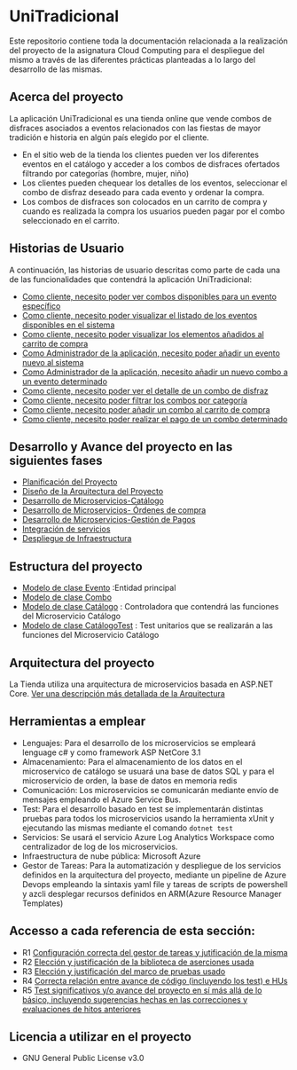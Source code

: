 # UniTradicional  

Este repositorio contiene toda la documentación relacionada a la realización del proyecto de la asignatura Cloud Computing para el despliegue del mismo a través de las diferentes prácticas planteadas a lo largo del desarrollo de las mismas. 

## Acerca del proyecto
La aplicación UniTradicional es una tienda online que vende combos de disfraces asociados a eventos relacionados con las fiestas de mayor tradición e historia en algún país elegido por el cliente.

- En el sitio web de la tienda los clientes pueden ver los diferentes eventos en el catálogo y acceder a los combos de disfraces ofertados filtrando por categorías (hombre, mujer, niño)
- Los clientes pueden chequear los detalles de los eventos, seleccionar el combo de disfraz deseado para cada evento y ordenar la compra.
- Los combos de disfraces son colocados en un carrito de compra y cuando es realizada la compra los usuarios pueden pagar por el combo seleccionado en el carrito.

## Historias de Usuario

A continuación, las historias de usuario descritas como parte de cada una de las funcionalidades que contendrá la aplicación UniTradicional:

- [Como cliente, necesito poder ver combos disponibles para un evento específico](https://github.com/ccvaillant1992/UniTradicional/issues/14)
- [Como cliente, necesito poder visualizar el listado de los eventos disponibles en el sistema](https://github.com/ccvaillant1992/UniTradicional/issues/15)
- [Como cliente, necesito poder visualizar los elementos añadidos al carrito de compra](https://github.com/ccvaillant1992/UniTradicional/issues/16)
- [Como Administrador de la aplicación, necesito poder añadir un evento nuevo al sistema](https://github.com/ccvaillant1992/UniTradicional/issues/17)
- [Como Administrador de la aplicación, necesito añadir un nuevo combo a un evento determinado](https://github.com/ccvaillant1992/UniTradicional/issues/18)
- [Como cliente, necesito poder ver el detalle de un combo de disfraz](https://github.com/ccvaillant1992/UniTradicional/issues/19)
- [Como cliente, necesito poder filtrar los combos por categoría](https://github.com/ccvaillant1992/UniTradicional/issues/20)
- [Como cliente, necesito poder añadir un combo al carrito de compra](https://github.com/ccvaillant1992/UniTradicional/issues/21)
- [Como cliente, necesito poder realizar el pago de un combo determinado](https://github.com/ccvaillant1992/UniTradicional/issues/22)

## Desarrollo y Avance del proyecto en las siguientes fases 
- [Planificación del Proyecto](https://github.com/ccvaillant1992/UniTradicional/milestone/5)
- [Diseño de la Arquitectura del Proyecto](https://github.com/ccvaillant1992/UniTradicional/milestone/12)
- [Desarrollo de Microservicios-Catálogo](https://github.com/ccvaillant1992/UniTradicional/milestone/10)
- [Desarrollo de Microservicios- Órdenes de compra](https://github.com/ccvaillant1992/UniTradicional/milestone/7)
- [Desarrollo de Microservicios-Gestión de Pagos](https://github.com/ccvaillant1992/UniTradicional/milestone/11)
- [Integración de servicios](https://github.com/ccvaillant1992/UniTradicional/milestone/14)
- [Despliegue de Infraestructura](https://github.com/ccvaillant1992/UniTradicional/milestone/13)

## Estructura del proyecto

- [Modelo de clase Evento](https://github.com/ccvaillant1992/UniTradicional/blob/master/Functions/Models/Evento.cs) :Entidad principal
- [Modelo de clase Combo](https://github.com/ccvaillant1992/UniTradicional/blob/master/Functions/Models/Combo.cs)
- [Modelo de clase Catálogo]() : Controladora que contendrá las funciones del Microservicio Catálogo
- [Modelo de clase CatálogoTest]() : Test unitarios que se realizarán a las funciones del Microservicio Catálogo

## Arquitectura del proyecto

La Tienda utiliza una arquitectura de microservicios basada en ASP.NET Core. [Ver una descripción más detallada de la Arquitectura](https://github.com/ccvaillant1992/UniTradicional/blob/master/docs/ArquitecturaProyecto.md)

## Herramientas a emplear

- Lenguajes: Para el desarrollo de los microservicios se empleará lenguage c# y como framework ASP NetCore 3.1
- Almacenamiento: Para el almacenamiento de los datos en el microservico de catálogo se usuará una base de datos SQL y para el microservicio de orden, la base de datos en memoria redis
- Comunicación: Los microservicios se comunicarán mediante envío de mensajes empleando el Azure Service Bus.
- Test: Para el desarrollo basado en test se implementarán distintas pruebas para todos los microservicios usando la herramienta xUnit y ejecutando las mismas mediante el comando `` dotnet test ``
- Servicios: Se usará el servicio Azure Log Analytics Workspace como centralizador de log de los microservicios.
- Infraestructura de nube pública: Microsoft Azure 
- Gestor de Tareas: Para la automatización y despliegue de los servicios definidos en la arquitectura del proyecto, mediante un pipeline de Azure Devops empleando la sintaxis yaml file y tareas de scripts de powershell y azcli desplegar recursos definidos en ARM(Azure Resource Manager Templates)


## Accesso a cada referencia de esta sección:

- R1 [Configuración correcta del gestor de tareas y jutificación de la misma]()
- R2 [Elección y justificación de la biblioteca de aserciones usada]()
- R3 [Elección y justificación del marco de pruebas usado]()
- R4 [Correcta relación entre avance de código (incluyendo los test) e HUs]()
- R5 [Test significativos y/o avance del proyecto en sí más allá de lo básico, incluyendo sugerencias hechas en las correcciones y evaluaciones de hitos anteriores]()

## Licencia a utilizar en el proyecto

- GNU General Public License v3.0

